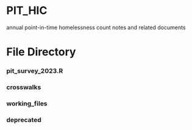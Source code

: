 # PIT_HIC
annual point-in-time homelessness count notes and related documents

# File Directory #
### pit_survey_2023.R ###

### crosswalks ###

### working_files ###

### deprecated ###
